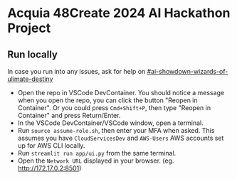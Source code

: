 # Acquia 48Create 2024 AI Hackathon Project

## Run locally

In case you run into any issues, ask for help on [#ai-showdown-wizards-of-ulimate-destiny](https://acquia.slack.com/archives/C072ZTAAWUF)

- Open the repo in VSCode DevContainer. You should notice a message when you open the repo, you can click the button "Reopen in Container". Or you could press `Cmd+Shift+P`, then type "Reopen in Container" and press Return/Enter.
- In the VSCode DevContainer/VSCode window, open a terminal.
- Run `source assume-role.sh`, then enter your MFA when asked. This assumes you have `CloudServicesDev` and `AWS-Users` AWS accounts set up for AWS CLI locally.
- Run `streamlit run app/ui.py` from the same terminal.
- Open the `Network URL` displayed in your browser. (eg. http://172.17.0.2:8501)
